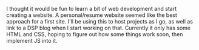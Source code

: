 I thought it would be fun to learn a bit of web development and start creating a website. A personal/resume website seemed like the best approach for a first site. I'll be using this to host projects as I go, as well as link to a DSP blog when I start working on that. 
Currently it only has some HTML and CSS, hoping to figure out how some things work soon, then implement JS into it.
